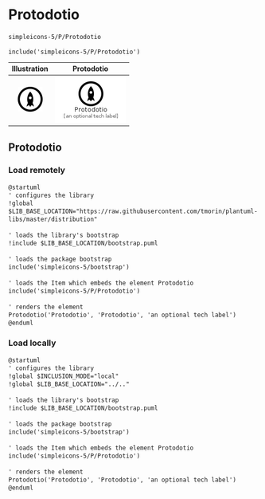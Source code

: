 # Protodotio


```text
simpleicons-5/P/Protodotio
```

```text
include('simpleicons-5/P/Protodotio')
```



| Illustration | Protodotio |
| :---: | :---: |
| ![illustration for Illustration](../../simpleicons-5/P/Protodotio.png) | ![illustration for Protodotio](../../simpleicons-5/P/Protodotio.Local.png) |




## Protodotio

### Load remotely
```plantuml
@startuml
' configures the library
!global $LIB_BASE_LOCATION="https://raw.githubusercontent.com/tmorin/plantuml-libs/master/distribution"

' loads the library's bootstrap
!include $LIB_BASE_LOCATION/bootstrap.puml

' loads the package bootstrap
include('simpleicons-5/bootstrap')

' loads the Item which embeds the element Protodotio
include('simpleicons-5/P/Protodotio')

' renders the element
Protodotio('Protodotio', 'Protodotio', 'an optional tech label')
@enduml
```

### Load locally
```plantuml
@startuml
' configures the library
!global $INCLUSION_MODE="local"
!global $LIB_BASE_LOCATION="../.."

' loads the library's bootstrap
!include $LIB_BASE_LOCATION/bootstrap.puml

' loads the package bootstrap
include('simpleicons-5/bootstrap')

' loads the Item which embeds the element Protodotio
include('simpleicons-5/P/Protodotio')

' renders the element
Protodotio('Protodotio', 'Protodotio', 'an optional tech label')
@enduml
```

